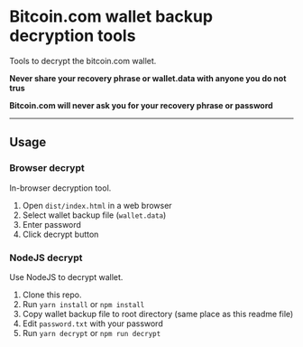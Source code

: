 # Bitcoin.com wallet backup decryption tools

Tools to decrypt the bitcoin.com wallet.

**Never share your recovery phrase or wallet.data with anyone you do not trus**

**Bitcoin.com will never ask you for your recovery phrase or password**

---

## Usage
### Browser decrypt

In-browser decryption tool.

1. Open `dist/index.html` in a web browser
2. Select wallet backup file (`wallet.data`)
3. Enter password
4. Click decrypt button

### NodeJS decrypt

Use NodeJS to decrypt wallet.

1. Clone this repo.
2. Run `yarn install` or `npm install`
3. Copy wallet backup file to root directory (same place as this readme file)
4. Edit `password.txt` with your password
5. Run `yarn decrypt` or `npm run decrypt`